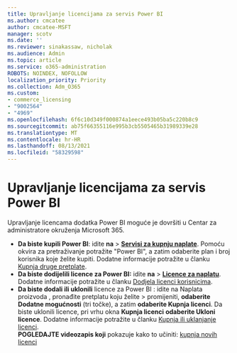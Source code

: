 ```yaml
---
title: Upravljanje licencijama za servis Power BI
ms.author: cmcatee
author: cmcatee-MSFT
manager: scotv
ms.date: ''
ms.reviewer: sinakassaw, nicholak
ms.audience: Admin
ms.topic: article
ms.service: o365-administration
ROBOTS: NOINDEX, NOFOLLOW
localization_priority: Priority
ms.collection: Adm_O365
ms.custom:
- commerce_licensing
- "9002564"
- "4969"
ms.openlocfilehash: 6f6c10d349f000874a1eece493b05ba5c220b8c9
ms.sourcegitcommit: ab75f66355116e995b3cb5505465b31989339e28
ms.translationtype: MT
ms.contentlocale: hr-HR
ms.lasthandoff: 08/13/2021
ms.locfileid: "58329598"
---
```

# <a name="power-bi-license-management"></a>Upravljanje licencijama za servis Power BI

Upravljanje licencama dodatka Power BI moguće je dovršiti u Centar za administratore okruženja Microsoft 365.

- **Da biste kupili Power BI**: idite **na** \> **[Servisi za kupnju naplate](https://go.microsoft.com/fwlink/p/?linkid=868433)**. Pomoću okvira za pretraživanje potražite "Power BI", a zatim odaberite plan i broj korisnika koje želite kupiti. Dodatne informacije potražite u članku [Kupnja druge pretplate](https://docs.microsoft.com/microsoft-365/commerce/try-or-buy-microsoft-365#buy-a-different-subscription).
- **Da biste dodijelili licence za Power BI:** idite **na**  >  **[Licence za naplatu](https://go.microsoft.com/fwlink/p/?linkid=842264)**. Dodatne informacije potražite u članku [Dodjela licenci korisnicima](https://docs.microsoft.com/microsoft-365/admin/manage/assign-licenses-to-users).
- **Da biste dodali ili uklonili** licence za Power BI : idite na Naplata proizvoda , pronađite pretplatu koju želite  >  **[](https://go.microsoft.com/fwlink/p/?linkid=842054)** promijeniti, **odaberite Dodatne mogućnosti** (tri točke), a zatim **odaberite Kupnja licenci**. Da biste uklonili licence, pri vrhu okna **Kupnja licenci** **odaberite Ukloni licence**. Dodatne informacije potražite u članku [Kupnja ili uklanjanje licenci](https://docs.microsoft.com/microsoft-365/commerce/licenses/buy-licenses).\
**POGLEDAJTE videozapis koji** pokazuje kako to učiniti: [kupnja novih licenci](https://go.microsoft.com/fwlink/p/?linkid=2154857)